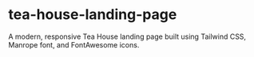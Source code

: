 # tea-house-landing-page
A modern, responsive Tea House landing page built using Tailwind CSS, Manrope font, and FontAwesome icons.
